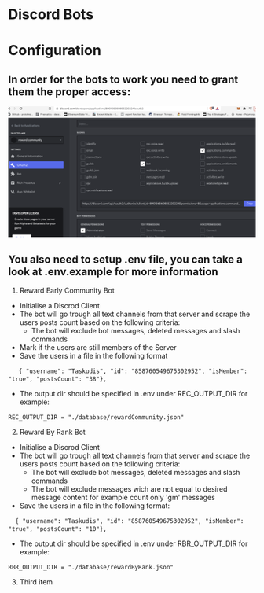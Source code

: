 # Discord Bots

# Configuration
 ## In order for the bots to work you need to grant them the proper access:
![Premmision images](./assets/premissions.png?raw=true "Premissions")

 ## You also need to setup .env file, you can take a look at .env.example for more information


1. Reward Early Community Bot
 - Initialise a Discrod Client
 - The bot will go trough all text channels from that server and scrape the users posts count based on the following criteria:
   - The bot will exclude bot messages, deleted messages and slash commands
 - Mark if the users are still members of the Server
 - Save the users in a file in the following format
 ```
    { "username": "Taskudis", "id": "858760549675302952", "isMember": "true", "postsCount": "38"},
 ```
  - The output dir should be specified in .env under REC_OUTPUT_DIR for example:
   ```
   REC_OUTPUT_DIR = "./database/rewardCommunity.json"
   ```
2. Reward By Rank Bot
 - Initialise a Discrod Client
 - The bot will go trough all text channels from that server and scrape the users posts count based on the following criteria:
   - The bot will exclude bot messages, deleted messages and slash commands
   - The bot will exclude messages wich are not equal to desired message content for example count only 'gm' messages
 - Save the users in a file in the following format:
  ```
	{ "username": "Taskudis", "id": "858760549675302952", "isMember": "true", "postsCount": "10"},
  ```
  - The output dir should be specified in .env under RBR_OUTPUT_DIR for example:
   ```
   RBR_OUTPUT_DIR = "./database/rewardByRank.json"
   ```
3. Third item